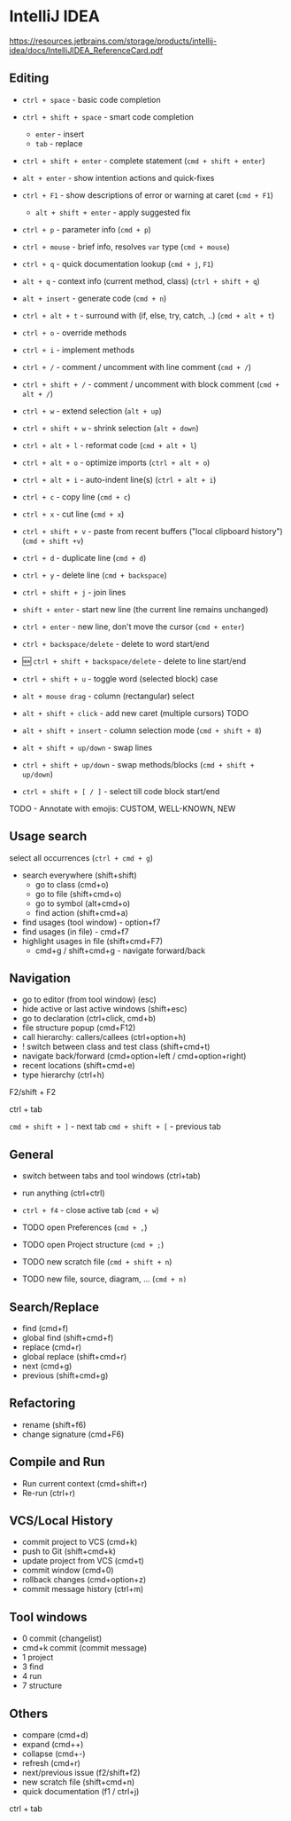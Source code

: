 # IntelliJ IDEA

https://resources.jetbrains.com/storage/products/intellij-idea/docs/IntelliJIDEA_ReferenceCard.pdf

## Editing

- `ctrl + space` - basic code completion
- `ctrl + shift + space` - smart code completion
    - `enter` - insert
    - `tab` - replace


- `ctrl + shift + enter` - complete statement (`cmd + shift + enter`)


- `alt + enter` - show intention actions and quick-fixes
- `ctrl + F1` - show descriptions of error or warning at caret (`cmd + F1`)
    - `alt + shift + enter` - apply suggested fix
  

- `ctrl + p` - parameter info (`cmd + p`)
- `ctrl + mouse` - brief info, resolves `var` type (`cmd + mouse`)
- `ctrl + q` - quick documentation lookup (`cmd + j`, `F1`)
- `alt + q` - context info (current method, class) (`ctrl + shift + q`)


- `alt + insert` - generate code (`cmd + n`)
- `ctrl + alt + t` - surround with (if, else, try, catch, ..) (`cmd + alt + t`)
- `ctrl + o` - override methods
- `ctrl + i` - implement methods


- `ctrl + /` - comment / uncomment with line comment (`cmd + /`)
- `ctrl + shift + /` - comment / uncomment with block comment (`cmd + alt + /`)


- `ctrl + w` - extend selection (`alt + up`)
- `ctrl + shift + w` - shrink selection (`alt + down`)


- `ctrl + alt + l` - reformat code (`cmd + alt + l`)
- `ctrl + alt + o` - optimize imports (`ctrl + alt + o`)
- `ctrl + alt + i` - auto-indent line(s) (`ctrl + alt + i`)


- `ctrl + c` - copy line (`cmd + c`)
- `ctrl + x` - cut line (`cmd + x`)
- `ctrl + shift + v` - paste from recent buffers ("local clipboard history") (`cmd + shift +v`)


- `ctrl + d` - duplicate line (`cmd + d`)
- `ctrl + y` - delete line (`cmd + backspace`)
- `ctrl + shift + j` - join lines
- `shift + enter` - start new line (the current line remains unchanged)
- `ctrl + enter` - new line, don't move the cursor (`cmd + enter`)


- `ctrl + backspace/delete` - delete to word start/end
- 🆕 `ctrl + shift + backspace/delete` - delete to line start/end 


- `ctrl + shift + u` - toggle word (selected block) case


- `alt + mouse drag` - column (rectangular) select
- `alt + shift + click` - add new caret (multiple cursors) TODO
- `alt + shift + insert` - column selection mode (`cmd + shift + 8`)


- `alt + shift + up/down` - swap lines
- `ctrl + shift + up/down` - swap methods/blocks (`cmd + shift + up/down`)


- `ctrl + shift + [ / ]` - select till code block start/end

TODO - Annotate with emojis: CUSTOM, WELL-KNOWN, NEW

## Usage search

select all occurrences (`ctrl + cmd + g`)

- search everywhere (shift+shift)
    - go to class (cmd+o)
    - go to file (shift+cmd+o)
    - go to symbol (alt+cmd+o)
    - find action (shift+cmd+a)
- find usages (tool window) - option+f7
- find usages (in file) - cmd+f7
- highlight usages in file (shift+cmd+F7)
    - cmd+g / shift+cmd+g - navigate forward/back

## Navigation

- go to editor  (from tool window) (esc)
- hide active or last active windows (shift+esc)
- go to declaration (ctrl+click, cmd+b)
- file structure popup (cmd+F12)
- call hierarchy: callers/callees (ctrl+option+h)
- ! switch between class and test class (shift+cmd+t)
- navigate back/forward (cmd+option+left / cmd+option+right)
- recent locations (shift+cmd+e)
- type hierarchy (ctrl+h)

F2/shift + F2

ctrl + tab




`cmd + shift + ]` - next tab
`cmd + shift + [` - previous tab

## General

- switch between tabs and tool windows (ctrl+tab)
- run anything (ctrl+ctrl)

- `ctrl + f4` - close active tab (`cmd + w`)

- TODO open Preferences (`cmd + ,`)
- TODO open Project structure (`cmd + ;`)

- TODO new scratch file (`cmd + shift + n`)
- TODO new file, source, diagram, ...  (`cmd + n)`

## Search/Replace

- find (cmd+f)
- global find (shift+cmd+f)
- replace (cmd+r)
- global replace (shift+cmd+r)
- next (cmd+g)
- previous (shift+cmd+g)

## Refactoring

- rename (shift+f6)
- change signature (cmd+F6)

## Compile and Run

- Run current context (cmd+shift+r)
- Re-run (ctrl+r)

## VCS/Local History

- commit project to VCS (cmd+k)
- push to Git (shift+cmd+k)
- update project from VCS (cmd+t)
- commit window (cmd+0)
- rollback changes (cmd+option+z)
- commit message history (ctrl+m)

## Tool windows

- 0 commit (changelist)
- cmd+k commit (commit message)
- 1 project
- 3 find
- 4 run
- 7 structure

## Others

- compare (cmd+d)
- expand (cmd++)
- collapse (cmd+-)
- refresh (cmd+r)
- next/previous issue (f2/shift+f2)
- new scratch file (shift+cmd+n)
- quick documentation (f1 / ctrl+j)

ctrl + tab